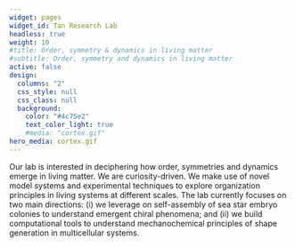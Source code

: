 ```yaml
---
widget: pages
widget_id: Tan Research Lab
headless: true
weight: 10
#title: Order, symmetry & dynamics in living matter
#subtitle: Order, symmetry and dynamics in living matter
active: false
design:
  columns: "2"
  css_style: null
  css_class: null
  background:
    color: "#4c75e2"
    text_color_light: true
    #media: "cortex.gif"
hero_media: cortex.gif
---
```


Our lab is interested in deciphering how order, symmetries and dynamics emerge in living matter. We are curiosity-driven. We make use of novel model systems and experimental techniques to explore organization principles in living systems at different scales. The lab currently focuses on two main directions: (i) we leverage on self-assembly of sea star embryo colonies to understand emergent chiral phenomena; and (ii) we build computational tools to understand mechanochemical principles of shape generation in multicellular systems. 
